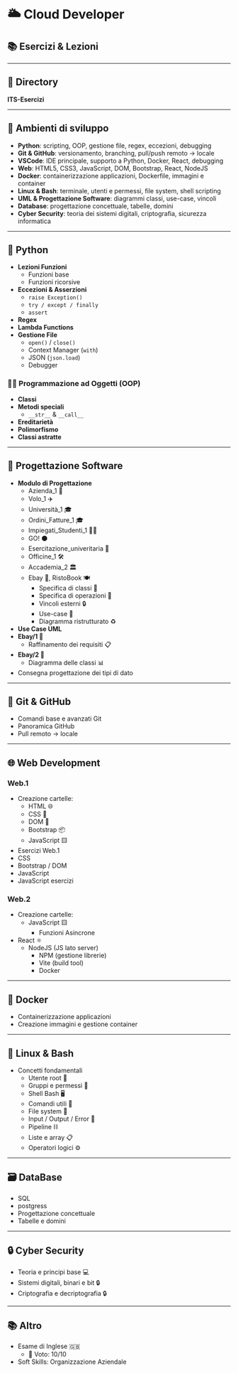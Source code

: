 # 🌥️ Cloud Developer  
## 📚 Esercizi & Lezioni

---

## 📁 Directory
**ITS-Esercizi**

---

## 🧰 Ambienti di sviluppo
- **Python**: scripting, OOP, gestione file, regex, eccezioni, debugging  
- **Git & GitHub**: versionamento, branching, pull/push remoto → locale  
- **VSCode**: IDE principale, supporto a Python, Docker, React, debugging  
- **Web**: HTML5, CSS3, JavaScript, DOM, Bootstrap, React, NodeJS  
- **Docker**: containerizzazione applicazioni, Dockerfile, immagini e container  
- **Linux & Bash**: terminale, utenti e permessi, file system, shell scripting  
- **UML & Progettazione Software**: diagrammi classi, use-case, vincoli  
- **Database**: progettazione concettuale, tabelle, domini  
- **Cyber Security**: teoria dei sistemi digitali, criptografia, sicurezza informatica  

---

## 🐍 Python
- **Lezioni Funzioni**
    - Funzioni base  
    - Funzioni ricorsive  
- **Eccezioni & Asserzioni**
    - `raise Exception()`  
    - `try / except / finally`  
    - `assert`  
- **Regex**  
- **Lambda Functions**  
- **Gestione File**
    - `open()` / `close()`  
    - Context Manager (`with`)  
    - JSON (`json.load`)  
    - Debugger  

### 👨‍💻 Programmazione ad Oggetti (OOP)
- **Classi**  
- **Metodi speciali**
    - `__str__` & `__call__`  
- **Ereditarietà**  
- **Polimorfismo**  
- **Classi astratte**  

---

## 🧪 Progettazione Software
- **Modulo di Progettazione**
    - Azienda_1 🏢  
    - Volo_1 ✈️  
    - Università_1 🎓  
    - Ordini_Fatture_1 🎓  
    - Impiegati_Studenti_1 🧑‍💼  
    - GO! ⚫  
    - Esercitazione_univeritaria 🧪  
    - Officine_1 🛠️  
    - Accademia_2 🏛️  
    - Ebay 🛒, RistoBook 🍽️  
        - Specifica di classi 🔧  
        - Specifica di operazioni 🔧  
        - Vincoli esterni 🔒  
        - Use-case 🧩  
        - Diagramma ristrutturato ♻️  
- **Use Case UML**  
- **Ebay/1 🛒**
    - Raffinamento dei requisiti 📋  
- **Ebay/2 🛒**
    - Diagramma delle classi 📊  
- Consegna progettazione dei tipi di dato  

---

## 🧰 Git & GitHub
- Comandi base e avanzati Git  
- Panoramica GitHub  
- Pull remoto → locale  

---

## 🌐 Web Development

### Web.1
- Creazione cartelle:
    - HTML 🌐  
    - CSS 🎨  
    - DOM 🔧  
    - Bootstrap 📦  
    - JavaScript 🟨  
- Esercizi Web.1  
- CSS  
- Bootstrap / DOM  
- JavaScript  
- JavaScript esercizi  

### Web.2
- Creazione cartelle:
    - JavaScript 🟨  
        - Funzioni Asincrone  
- React ⚛️
    - NodeJS (JS lato server)  
        - NPM (gestione librerie)  
        - Vite (build tool)  
        - Docker  

---

## 🐳 Docker
- Containerizzazione applicazioni  
- Creazione immagini e gestione container  

---

## 🐧 Linux & Bash
- Concetti fondamentali
    - Utente root 👤  
    - Gruppi e permessi 👥  
    - Shell Bash 🖥️  
    - Comandi utili 🧾  
    - File system 📂  
    - Input / Output / Error 🔄  
    - Pipeline ⛓️  
    - Liste e array 📋  
    - Operatori logici ⚙️  

---

## 🗃️ DataBase
- SQL
- postgress
- Progettazione concettuale  
- Tabelle e domini 

---

## 🔒 Cyber Security
- Teoria e principi base 💻  
- Sistemi digitali, binari e bit 🔒  
- Criptografia e decriptografia 🔒  

---

## 📚 Altro
- Esame di Inglese 🇬🇧
    - 🥇 Voto: 10/10  
- Soft Skills: Organizzazione Aziendale  
